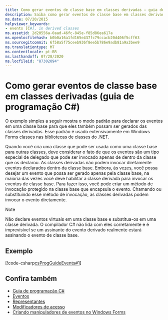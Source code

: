 ```yaml
---
title: Como gerar eventos de classe base em classes derivadas – guia de programação C#
description: Saiba como gerar eventos de classe base em classes derivadas. Consulte um exemplo de código e exiba recursos adicionais disponíveis.
ms.date: 07/20/2015
helpviewer_keywords:
- events [C#], in derived classes
ms.assetid: 2d20556a-0aad-46fc-845e-f85d86ea617a
ms.openlocfilehash: b0b0a16a1fd165e437fc79ccacb20d406f5cff63
ms.sourcegitcommit: 6f58a5f75ceeb936f8ee5b786e9adb81a9a3bee9
ms.translationtype: MT
ms.contentlocale: pt-BR
ms.lasthandoff: 07/28/2020
ms.locfileid: "87302094"
---
```

# <a name="how-to-raise-base-class-events-in-derived-classes-c-programming-guide"></a>Como gerar eventos de classe base em classes derivadas (guia de programação C#)
O exemplo simples a seguir mostra o modo padrão para declarar os eventos em uma classe base para que eles também possam ser gerados das classes derivadas. Esse padrão é usado extensivamente em Windows Forms classes nas bibliotecas de classes do .NET.  
  
 Quando você cria uma classe que pode ser usada como uma classe base para outras classes, deve considerar o fato de que os eventos são um tipo especial de delegado que pode ser invocado apenas de dentro da classe que os declarou. As classes derivadas não podem invocar diretamente eventos declarados dentro da classe base. Embora, às vezes, você possa desejar um evento que possa ser gerado apenas pela classe base, na maioria das vezes você deve habilitar a classe derivada para invocar os eventos de classe base. Para fazer isso, você pode criar um método de invocação protegido na classe base que encapsula o evento. Chamando ou substituindo esse método de invocação, as classes derivadas podem invocar o evento diretamente.  
  
> [!NOTE]
> Não declare eventos virtuais em uma classe base e substitua-os em uma classe derivada. O compilador C# não lida com eles corretamente e é imprevisível se um assinante do evento derivado realmente estará assinando o evento de classe base.  
  
## <a name="example"></a>Exemplo  
 [!code-csharp[csProgGuideEvents#1](~/samples/snippets/csharp/VS_Snippets_VBCSharp/csProgGuideEvents/CS/Events.cs#1)]  
  
## <a name="see-also"></a>Confira também

- [Guia de programação C#](../index.md)
- [Eventos](./index.md)
- [Representantes](../delegates/index.md)
- [Modificadores de acesso](../classes-and-structs/access-modifiers.md)
- [Criando manipuladores de eventos no Windows Forms](../../../framework/winforms/creating-event-handlers-in-windows-forms.md)
